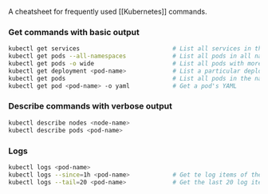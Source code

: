 A cheatsheet for frequently used [[Kubernetes]] commands.

### Get commands with basic output
```bash
kubectl get services                          # List all services in the namespace
kubectl get pods --all-namespaces             # List all pods in all namespaces
kubectl get pods -o wide                      # List all pods with more details
kubectl get deployment <pod-name>             # List a particular deployment
kubectl get pods                              # List all pods in the namespace
kubectl get pod <pod-name> -o yaml            # Get a pod's YAML
```

### Describe commands with verbose output
```bash
kubectl describe nodes <node-name>
kubectl describe pods <pod-name>
```

### Logs
```bash
kubectl logs <pod-name>                       
kubectl logs --since=1h <pod-name>            # Get te log items of the last hour
kubectl logs --tail=20 <pod-name>             # Get the last 20 log items
```
